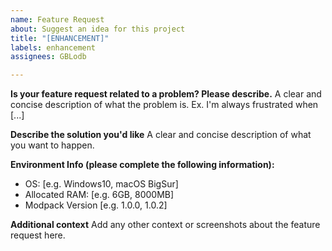 ```yaml
---
name: Feature Request
about: Suggest an idea for this project
title: "[ENHANCEMENT]"
labels: enhancement
assignees: GBLodb

---
```


**Is your feature request related to a problem? Please describe.**
A clear and concise description of what the problem is. Ex. I'm always frustrated when [...]

**Describe the solution you'd like**
A clear and concise description of what you want to happen.

**Environment Info (please complete the following information):**
 - OS: [e.g. Windows10, macOS BigSur]
 - Allocated RAM: [e.g. 6GB, 8000MB]
 - Modpack Version [e.g. 1.0.0, 1.0.2]

**Additional context**
Add any other context or screenshots about the feature request here.
